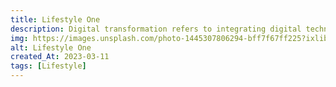 ```yaml
---
title: Lifestyle One
description: Digital transformation refers to integrating digital technology into all business areas, fundamentally changing how the organisation operates and delivers value to customers.
img: https://images.unsplash.com/photo-1445307806294-bff7f67ff225?ixlib=rb-4.0.3&ixid=MnwxMjA3fDB8MHxwaG90by1wYWdlfHx8fGVufDB8fHx8&auto=format&fit=crop&w=1174&q=80
alt: Lifestyle One
created_At: 2023-03-11
tags: [Lifestyle]
---
```

